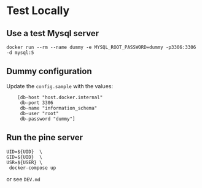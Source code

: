 # Test Locally

## Use a test Mysql server

```
docker run --rm --name dummy -e MYSQL_ROOT_PASSWORD=dummy -p3306:3306 -d mysql:5
```

## Dummy configuration

Update the `config.sample` with the values:


```
    [db-host "host.docker.internal"
     db-port 3306
     db-name "information_schema"
     db-user "root"
     db-password "dummy"]
```

## Run the pine server

```
UID=${UID}  \
GID=${UID}  \
USR=${USER} \
 docker-compose up
```

or see `DEV.md`

<!-- # Issues -->

<!-- ## Client does not support authentication protocol -->
<!-- ``` -->
<!-- com.mysql.jdbc.exceptions.jdbc4.MySQLNonTransientConnectionException: Client does not support authentication protocol requested by server; consider upgrading MySQL client -->
<!-- ``` -->

<!-- Naive fix: -->

<!-- ``` -->
<!-- ALTER USER 'root'@'localhost' IDENTIFIED WITH mysql_native_password BY 'secret'; -->
<!-- FLUSH PRIVILEGES; -->

<!-- ``` -->

